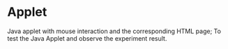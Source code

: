 # Applet
Java applet with mouse interaction and the corresponding
HTML page; To test the Java Applet and observe the experiment result.
